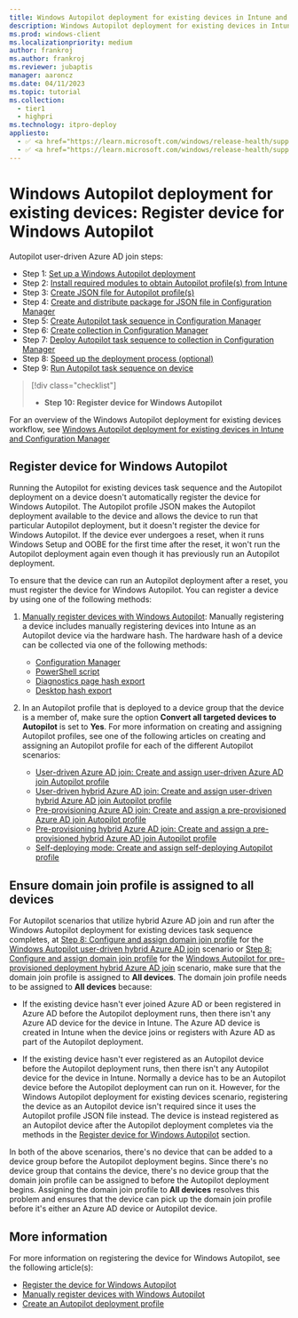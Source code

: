 ```yaml
---
title: Windows Autopilot deployment for existing devices in Intune and Configuration Manager - Step 10 of 10 - Register device for Windows Autopilot
description: Windows Autopilot deployment for existing devices in Intune and Configuration Manager - Step 10 of 10 - Register device for Windows Autopilot.
ms.prod: windows-client
ms.localizationpriority: medium
author: frankroj
ms.author: frankroj
ms.reviewer: jubaptis
manager: aaroncz
ms.date: 04/11/2023
ms.topic: tutorial
ms.collection: 
  - tier1
  - highpri
ms.technology: itpro-deploy
appliesto:
  - ✅ <a href="https://learn.microsoft.com/windows/release-health/supported-versions-windows-client" target="_blank">Windows 11</a>
  - ✅ <a href="https://learn.microsoft.com/windows/release-health/supported-versions-windows-client" target="_blank">Windows 10</a>
---
```


# Windows Autopilot deployment for existing devices: Register device for Windows Autopilot

Autopilot user-driven Azure AD join steps:
- Step 1: [Set up a Windows Autopilot deployment](setup-autopilot-deployment.md)
- Step 2: [Install required modules to obtain Autopilot profile(s) from Intune](install-modules.md)
- Step 3: [Create JSON file for Autopilot profile(s)](create-json-file.md)
- Step 4: [Create and distribute package for JSON file in Configuration Manager](create-json-package.md)
- Step 5: [Create Autopilot task sequence in Configuration Manager](create-autopilot-task-sequence.md)
- Step 6: [Create collection in Configuration Manager](create-collection.md)
- Step 7: [Deploy Autopilot task sequence to collection in Configuration Manager](deploy-autopilot-task-sequence.md)
- Step 8: [Speed up the deployment process (optional)](speed-up-deployment.md)
- Step 9: [Run Autopilot task sequence on device](run-autopilot-task-sequence.md)
> [!div class="checklist"]
> - **Step 10: Register device for Windows Autopilot**

For an overview of the Windows Autopilot deployment for existing devices workflow, see [Windows Autopilot deployment for existing devices in Intune and Configuration Manager](existing-devices-workflow.md)

## Register device for Windows Autopilot

Running the Autopilot for existing devices task sequence and the Autopilot deployment on a device doesn't automatically register the device for Windows Autopilot. The Autopilot profile JSON makes the Autopilot deployment available to the device and allows the device to run that particular Autopilot deployment, but it doesn't register the device for Windows Autopilot. If the device ever undergoes a reset, when it runs Windows Setup and OOBE for the first time after the reset, it won't run the Autopilot deployment again even though it has previously run an Autopilot deployment.

To ensure that the device can run an Autopilot deployment after a reset, you must register the device for Windows Autopilot. You can register a device by using one of the following methods:

1. [Manually register devices with Windows Autopilot](../../add-devices.md): Manually registering a device includes manually registering devices into Intune as an Autopilot device via the hardware hash. The hardware hash of a device can be collected via one of the following methods:

   - [Configuration Manager](/mem/configmgr/comanage/how-to-prepare-Win10#windows-autopilot)
   - [PowerShell script](/mem/autopilot/add-devices#powershell)
   - [Diagnostics page hash export](/mem/autopilot/add-devices#diagnostics-page-hash-export)
   - [Desktop hash export](/mem/autopilot/add-devices#desktop-hash-export)

2. In an Autopilot profile that is deployed to a device group that the device is a member of, make sure the option **Convert all targeted devices to Autopilot** is set to **Yes**. For more information on creating and assigning Autopilot profiles, see one of the following articles on creating and assigning an Autopilot profile for each of the different Autopilot scenarios:

   - [User-driven Azure AD join: Create and assign user-driven Azure AD join Autopilot profile](../user-driven/azure-ad-join-autopilot-profile.md)
   - [User-driven hybrid Azure AD join: Create and assign user-driven hybrid Azure AD join Autopilot profile](../user-driven/hybrid-azure-ad-join-autopilot-profile.md)
   - [Pre-provisioning Azure AD join: Create and assign a pre-provisioned Azure AD join Autopilot profile](../pre-provisioning/azure-ad-join-autopilot-profile.md)
   - [Pre-provisioning hybrid Azure AD join: Create and assign a pre-provisioned hybrid Azure AD join Autopilot profile](../pre-provisioning/hybrid-azure-ad-join-autopilot-profile.md)
   - [Self-deploying mode: Create and assign self-deploying Autopilot profile](../self-deploying/self-deploying-autopilot-profile.md)

## Ensure domain join profile is assigned to all devices

For Autopilot scenarios that utilize hybrid Azure AD join and run after the Windows Autopilot deployment for existing devices task sequence completes, at [Step 8: Configure and assign domain join profile](../user-driven/hybrid-azure-ad-join-domain-join-profile.md) for the [Windows Autopilot user-driven hybrid Azure AD join](../user-driven/hybrid-azure-ad-join-workflow.md) scenario or [Step 8: Configure and assign domain join profile](../pre-provisioning/hybrid-azure-ad-join-domain-join-profile.md) for the [Windows Autopilot for pre-provisioned deployment hybrid Azure AD join](../pre-provisioning/hybrid-azure-ad-join-workflow.md) scenario, make sure that the domain join profile is assigned to **All devices**. The domain join profile needs to be assigned to **All devices** because:

- If the existing device hasn't ever joined Azure AD or been registered in Azure AD before the Autopilot deployment runs, then there isn't any Azure AD device for the device in Intune. The Azure AD device is created in Intune when the device joins or registers with Azure AD as part of the Autopilot deployment.

- If the existing device hasn't ever registered as an Autopilot device before the Autopilot deployment runs, then there isn't any Autopilot device for the device in Intune. Normally a device has to be an Autopilot device before the Autopilot deployment can run on it. However, for the Windows Autopilot deployment for existing devices scenario, registering the device as an Autopilot device isn't required since it uses the Autopilot profile JSON file instead. The device is instead registered as an Autopilot device after the Autopilot deployment completes via the methods in the [Register device for Windows Autopilot](#register-device-for-windows-autopilot) section.

In both of the above scenarios, there's no device that can be added to a device group before the Autopilot deployment begins. Since there's no device group that contains the device, there's no device group that the domain join profile can be assigned to before the Autopilot deployment begins. Assigning the domain join profile to **All devices** resolves this problem and ensures that the device can pick up the domain join profile before it's either an Azure AD device or Autopilot device.

## More information

For more information on registering the device for Windows Autopilot, see the following article(s):

- [Register the device for Windows Autopilot](/mem/autopilot/existing-devices#register-the-device-for-windows-autopilot)
- [Manually register devices with Windows Autopilot](/mem/autopilot/add-devices)
- [Create an Autopilot deployment profile](/mem/autopilot/profiles#create-an-autopilot-deployment-profile)
